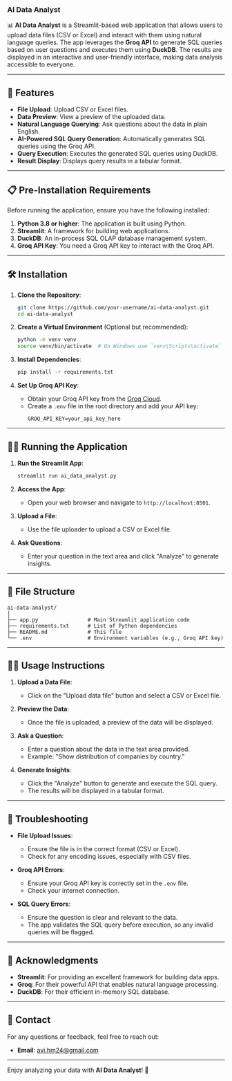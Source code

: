 ### AI Data Analyst 

📊 **AI Data Analyst** is a Streamlit-based web application that allows users to upload data files (CSV or Excel) and interact with them using natural language queries. The app leverages the **Groq API** to generate SQL queries based on user questions and executes them using **DuckDB**. The results are displayed in an interactive and user-friendly interface, making data analysis accessible to everyone.

---

## 🚀 Features

- **File Upload**: Upload CSV or Excel files.
- **Data Preview**: View a preview of the uploaded data.
- **Natural Language Querying**: Ask questions about the data in plain English.
- **AI-Powered SQL Query Generation**: Automatically generates SQL queries using the Groq API.
- **Query Execution**: Executes the generated SQL queries using DuckDB.
- **Result Display**: Displays query results in a tabular format.

---

## 📋 Pre-Installation Requirements

Before running the application, ensure you have the following installed:

1. **Python 3.8 or higher**: The application is built using Python.
2. **Streamlit**: A framework for building web applications.
3. **DuckDB**: An in-process SQL OLAP database management system.
4. **Groq API Key**: You need a Groq API key to interact with the Groq API.

---

## 🛠️ Installation

1. **Clone the Repository**:
   ```bash
   git clone https://github.com/your-username/ai-data-analyst.git
   cd ai-data-analyst
   ```

2. **Create a Virtual Environment** (Optional but recommended):
   ```bash
   python -m venv venv
   source venv/bin/activate  # On Windows use `venv\Scripts\activate`
   ```

3. **Install Dependencies**:
   ```bash
   pip install -r requirements.txt
   ```

4. **Set Up Groq API Key**:
   - Obtain your Groq API key from the [Groq Cloud](https://groq.com/).
   - Create a `.env` file in the root directory and add your API key:
     ```plaintext
     GROQ_API_KEY=your_api_key_here
     ```

---

## 🏃‍♂️ Running the Application

1. **Run the Streamlit App**:
   ```bash
   streamlit run ai_data_analyst.py
   ```

2. **Access the App**:
   - Open your web browser and navigate to `http://localhost:8501`.

3. **Upload a File**:
   - Use the file uploader to upload a CSV or Excel file.

4. **Ask Questions**:
   - Enter your question in the text area and click "Analyze" to generate insights.

---

## 📂 File Structure

```
ai-data-analyst/
│
├── app.py                # Main Streamlit application code
├── requirements.txt      # List of Python dependencies
├── README.md             # This file
└── .env                  # Environment variables (e.g., Groq API key)
```

---

## 🧑‍💻 Usage Instructions

1. **Upload a Data File**:
   - Click on the "Upload data file" button and select a CSV or Excel file.

2. **Preview the Data**:
   - Once the file is uploaded, a preview of the data will be displayed.

3. **Ask a Question**:
   - Enter a question about the data in the text area provided.
   - Example: "Show distribution of companies by country."

4. **Generate Insights**:
   - Click the "Analyze" button to generate and execute the SQL query.
   - The results will be displayed in a tabular format.

---

## 🛑 Troubleshooting

- **File Upload Issues**:
  - Ensure the file is in the correct format (CSV or Excel).
  - Check for any encoding issues, especially with CSV files.

- **Groq API Errors**:
  - Ensure your Groq API key is correctly set in the `.env` file.
  - Check your internet connection.

- **SQL Query Errors**:
  - Ensure the question is clear and relevant to the data.
  - The app validates the SQL query before execution, so any invalid queries will be flagged.

---

## 🙏 Acknowledgments

- **Streamlit**: For providing an excellent framework for building data apps.
- **Groq**: For their powerful API that enables natural language processing.
- **DuckDB**: For their efficient in-memory SQL database.

---

## 📧 Contact

For any questions or feedback, feel free to reach out:

- **Email**: avi.hm24@gmail.com

---

Enjoy analyzing your data with **AI Data Analyst**! 🎉
